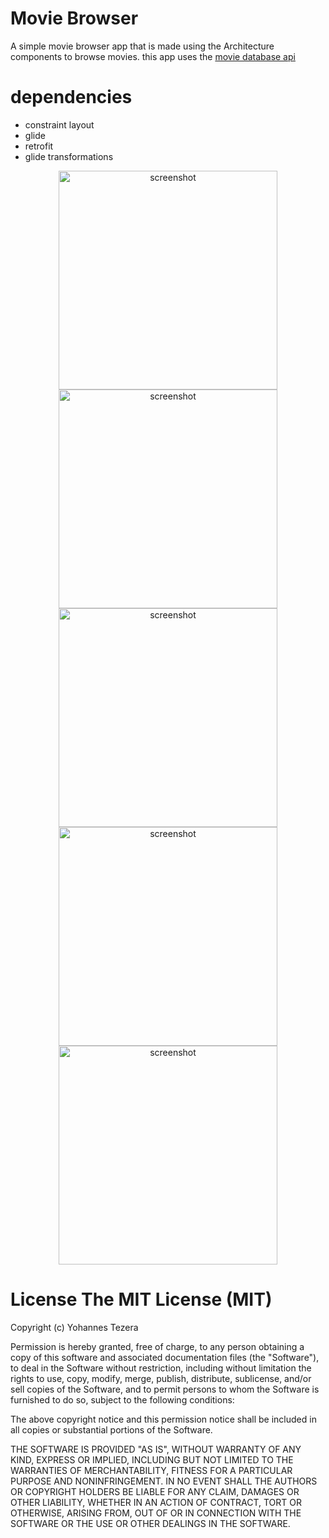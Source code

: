 # Movie Browser
A simple movie browser app that is made using the Architecture components to browse movies. 
this app uses the [movie database api](https://www.themoviedb.org)

# dependencies
- constraint layout
- glide 
- retrofit 
- glide transformations

<p align="center">
    <img src="/images/image_1.png" width="350" title="Screenshot 1" alt="screenshot">
    <img src="/images/image_2.png" width="350" title="Screenshot 2" alt="screenshot">
    <img src="/images/image_3.png" width="350" title="Screenshot 3" alt="screenshot">
    <img src="/images/image_4.png" width="350" title="Screenshot 4" alt="screenshot">
    <img src="/images/image_5.png" width="350" title="Screenshot 5" alt="screenshot">
</p>

# License The MIT License (MIT)

Copyright (c) Yohannes Tezera

Permission is hereby granted, free of charge, to any person obtaining a copy of this software and associated documentation files (the "Software"), to deal in the Software without restriction, including without limitation the rights to use, copy, modify, merge, publish, distribute, sublicense, and/or sell copies of the Software, and to permit persons to whom the Software is furnished to do so, subject to the following conditions:

The above copyright notice and this permission notice shall be included in all copies or substantial portions of the Software.

THE SOFTWARE IS PROVIDED "AS IS", WITHOUT WARRANTY OF ANY KIND, EXPRESS OR IMPLIED, INCLUDING BUT NOT LIMITED TO THE WARRANTIES OF MERCHANTABILITY, FITNESS FOR A PARTICULAR PURPOSE AND NONINFRINGEMENT. IN NO EVENT SHALL THE AUTHORS OR COPYRIGHT HOLDERS BE LIABLE FOR ANY CLAIM, DAMAGES OR OTHER LIABILITY, WHETHER IN AN ACTION OF CONTRACT, TORT OR OTHERWISE, ARISING FROM, OUT OF OR IN CONNECTION WITH THE SOFTWARE OR THE USE OR OTHER DEALINGS IN THE SOFTWARE.
